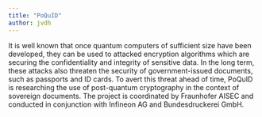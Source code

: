 ```yaml
---
title: "PoQuID"
author: jvdh
---
```

It is well known that once quantum computers of sufficient size have been developed, they can be used to attacked encryption algorithms which are securing the confidentiality and integrity of sensitive data. In the long term, these attacks also threaten the security of government-issued documents, such as passports and ID cards. To avert this threat ahead of time, PoQuID is researching the use of post-quantum cryptography in the context of sovereign documents.
The project is coordinated by Fraunhofer AISEC and conducted in conjunction with Infineon AG and Bundesdruckerei GmbH.
